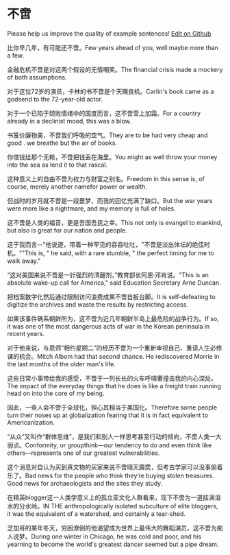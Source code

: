 # 不啻

Please help us improve the quality of example sentences! [Edit on Github](https://github.com/jiyushe/jiyu-example-sentence-source/blob/main/chinese/buchi.md)

<p><span class="chinese">比你早几年，有可能还不啻。</span><span class="english">Few years ahead of you, well maybe more than a few.</span></p>

<p><span class="chinese">金融危机不啻是对这两个假设的无情嘲笑。</span><span class="english">The financial crisis made a mockery of both assumptions.</span></p>

<p><span class="chinese">对于这位72岁的演员，卡林的书不啻是个天赐良机。</span><span class="english">Carlin's book came as a godsend to the 72-year-old actor.</span></p>

<p><span class="chinese">对于一个已陷于颓败情绪中的国度而言，这不啻雪上加霜。</span><span class="english">For a country already in a declinist mood, this was a blow.</span></p>

<p><span class="chinese">书笈价廉物美，不啻我们呼吸的空气。</span><span class="english">They are to be had very cheap and good . we breathe but the air of books.</span></p>

<p><span class="chinese">你借钱给那个无赖，不啻把钱丢在海里。</span><span class="english">You might as well throw your money into the sea as lend it to that rascal.</span></p>

<p><span class="chinese">这种意义上的自由不啻为权力与财富之别名。</span><span class="english">Freedom in this sense is, of course, merely another namefor power or wealth.</span></p>

<p><span class="chinese">但战时的岁月就不啻是一段噩梦，而我的回忆充满了缺口。</span><span class="english">But the war years were more like a nightmare, and my memory is full of holes.</span></p>

<p><span class="chinese">这不啻是人类的福音，更是吾国吾民之幸。</span><span class="english">This not only is evangel to mankind, but also is great for our nation and people.</span></p>

<p><span class="chinese">这于我而言--"他说道，带着一种罕见的吞吞吐吐，"不啻是淡出体坛的绝佳时机。"</span><span class="english">"This is, " he said, with a rare stumble, " the perfect timing for me to walk away."</span></p>

<p><span class="chinese">“这对美国来说不啻是一针强烈的清醒剂，”教育部长阿恩·邓肯说。</span><span class="english">"This is an absolute wake-up call for America," said Education Secretary Arne Duncan.</span></p>

<p><span class="chinese">把档案数字化然后通过限制访问浪费成果不啻自扳台脚。</span><span class="english">It is self-defeating to digitize the archives and waste the results by restricting access.</span></p>

<p><span class="chinese">如果该事件确系朝鲜所为，这不啻为近几年朝鲜半岛上最危险的战争行为。</span><span class="english">If so, it was one of the most dangerous acts of war in the Korean peninsula in recent years.</span></p>

<p><span class="chinese">对于他来说，与恩师“相约星期二”的经历不啻为一个重新审视自己、重读人生必修课的机会。</span><span class="english">Mitch Albom had that second chance. He rediscovered Morrie in the last months of the older man's life.</span></p>

<p><span class="chinese">这些日常小事带给我的感受，不啻于一列长长的火车呼啸著撞击我的内心深处。</span><span class="english">The impact of the everyday things that he does is like a freight train running head on into the core of my being.</span></p>

<p><span class="chinese">因此，一些人会不啻于全球化，担心其相当于美国化。</span><span class="english">Therefore some people turn their noses up at globalization fearing that it is in fact equivalent to Americanization.</span></p>

<p><span class="chinese">“从众”又叫作“群体思维”，是我们和别人一样思考甚至行动的倾向，不啻人类一大弱点。</span><span class="english">Conformity, or groupthink—our tendency to do and even think like others—represents one of our greatest vulnerabilities.</span></p>

<p><span class="chinese">这个消息对自认为买到真文物的买家来说不啻晴天霹雳，但考古学家可以没事偷着乐了。</span><span class="english">Bad news for the people who think they’re buying stolen treasures. Good news for archaeologists and the sites they study.</span></p>

<p><span class="chinese">在精英blogger这一人类学意义上的孤立亚文化人群看来，现下不啻为一道挂满泪水的分水岭。</span><span class="english">IN THE anthropologically isolated subculture of elite bloggers, it was the equivalent of a watershed, and certainly a tear-shed.</span></p>

<p><span class="chinese">芝加哥的某年冬天，穷困潦倒的他渴望成为世界上最伟大的舞蹈演员，这不啻为痴人说梦。</span><span class="english">During one winter in Chicago, he was cold and poor, and his yearning to become the world's greatest dancer seemed but a pipe dream.</span></p>

